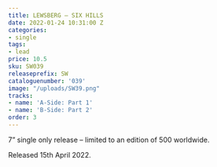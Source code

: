 ```yaml
---
title: LEWSBERG – SIX HILLS
date: 2022-01-24 10:31:00 Z
categories:
- single
tags:
- lead
price: 10.5
sku: SW039
releaseprefix: SW
cataloguenumber: '039'
image: "/uploads/SW39.png"
tracks:
- name: 'A-Side: Part 1'
- name: 'B-Side: Part 2'
order: 3
---
```


7” single only release – limited to an edition of 500 worldwide.

Released 15th April 2022.

 




 



